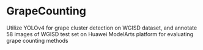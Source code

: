 # GrapeCounting
Utilize YOLOv4 for grape cluster detection on WGISD dataset, and annotate 58 images of WGISD test set on Huawei ModelArts platform for evaluating grape counting methods

